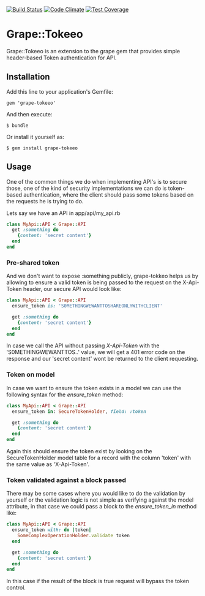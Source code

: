 [![Build Status](https://travis-ci.org/wawandco/grape-tokeeo.svg?branch=master)](https://travis-ci.org/wawandco/grape-tokeeo)
[![Code Climate](https://codeclimate.com/github/wawandco/grape-tokeeo/badges/gpa.svg)](https://codeclimate.com/github/wawandco/grape-tokeeo)
[![Test Coverage](https://codeclimate.com/github/wawandco/grape-tokeeo/badges/coverage.svg)](https://codeclimate.com/github/wawandco/grape-tokeeo)

# Grape::Tokeeo


Grape::Tokeeo is an extension to the grape gem that provides simple header-based Token authentication for API.

## Installation
Add this line to your application's Gemfile:
```
gem 'grape-tokeeo'
```
And then execute:
```
$ bundle
```
Or install it yourself as:
```
$ gem install grape-tokeeo
```

## Usage

One of the common things we do when implementing API's is to secure those, one of the kind of security implementations we can do is token-based authentication, where the client should pass some tokens based on the requests he is trying to do.

Lets say we have an API in app/api/my_api.rb

```ruby
class MyApi::API < Grape::API
  get :something do
    {content: 'secret content'}
  end
end
```
### Pre-shared token

And we don't want to expose :something publicly, grape-tokkeo helps us by allowing to ensure a valid token is being passed to the request on the X-Api-Token header, our secure API would look like:

```ruby
class MyApi::API < Grape::API
  ensure_token is: 'S0METHINGWEWANTTOSHAREONLYWITHCLIENT'

  get :something do
    {content: 'secret content'}
  end
end
```

In case we call the API without passing *X-Api-Token* with the 'S0METHINGWEWANTTOS..' value, we will get a 401 error code on the response and our 'secret content' wont be returned to the client requesting.

### Token on model

In case we want to ensure the token exists in a model we can use the following syntax for the *ensure_token* method:

```ruby
class MyApi::API < Grape::API
  ensure_token in: SecureTokenHolder, field: :token

  get :something do
    {content: 'secret content'}
  end
end
```

Again this should ensure the token exist by looking on the SecureTokenHolder model table for a record with the column 'token' with the same value as 'X-Api-Token'.

### Token validated against a block passed

There may be some cases where you would like to do the validation by yourself or the validation logic is not simple as verifying against the model attribute, in that case we could pass a block to the *ensure_token_in* method like:

```ruby
class MyApi::API < Grape::API
  ensure_token with: do |token|
    SomeComplexOperationHolder.validate token
  end

  get :something do
    {content: 'secret content'}
  end
end
```

In this case if the result of the block is true request will bypass the token control.
